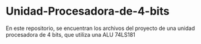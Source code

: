 # Unidad-Procesadora-de-4-bits
En este repositorio, se encuentran los archivos del proyecto de una unidad procesadora de 4 bits, que utiliza una ALU 74LS181

